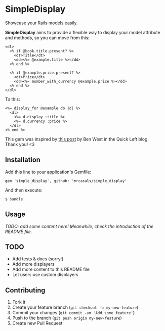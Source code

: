 # SimpleDisplay

Showcase your Rails models easily.

**SimpleDisplay** aims to provide a flexible way to display your model
attribute and methods, so you can move from this:

```erb
<dl>
  <% if @book.title.present? %>
    <dt>Title</dt>
    <dd><%= @example.title %></dd>
  <% end %>

  <% if @example.price.present? %>
    <dt>Price</dt>
    <dd><%= number_with_currency @example.price %></dd>
  <% end %>
</dl>
```

To this:

```erb
<%= display_for @example do |d| %>
  <dl>
    <%= d.display :title %>
    <%= d.currency :price %>
  </dl>
<% end %>
```

This gem was inspired by [this
post](http://quickleft.com/blog/drying-your-views-with-dsl-s?utm_source=rubyweekly&utm_medium=email)
by Ben West in the Quick Left blog. Thank you! <3

## Installation

Add this line to your application's Gemfile:

    gem 'simple_display', github: 'mrcasals/simple_display'

And then execute:

    $ bundle

## Usage

*TODO: add some content here! Meanwhile, check the introduction of the README
file.*

## TODO

* Add tests & docs (sorry!)
* Add more displayers
* Add more content to this README file
* Let users use custom displayers

## Contributing

1. Fork it
2. Create your feature branch (`git checkout -b my-new-feature`)
3. Commit your changes (`git commit -am 'Add some feature'`)
4. Push to the branch (`git push origin my-new-feature`)
5. Create new Pull Request
